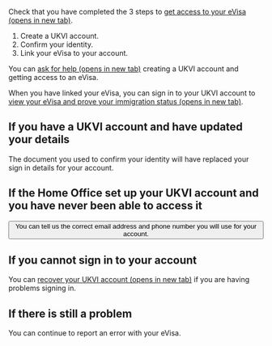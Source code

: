 Check that you have completed the 3 steps to <a href='https://www.gov.uk/evisa/set-up-ukvi-account' target='_blank'>get access to your eVisa (opens in new tab)</a>.

<ol class="govuk-list govuk-list--number">
  <li>Create a UKVI account.</li>
  <li>Confirm your identity.</li>
  <li>Link your eVisa to your account.</li>
</ol>

You can <a href='https://ukimmigration-support-webchat.homeoffice.gov.uk/evisa' target='_blank'>ask for help (opens in new tab)</a> creating a UKVI account and getting access to an eVisa.

When you have linked your eVisa, you can sign in to your UKVI account to <a href='https://www.gov.uk/evisa/view-evisa-get-share-code-prove-immigration-status' target='_blank'>view your eVisa and prove your immigration status (opens in new tab)</a>.

<h2 class="govuk-heading-m">If you have a UKVI account and have updated your details</h2>

The document you used to confirm your identity will have replaced your sign in details for your account.

<h2 class="govuk-heading-m">If the Home Office set up your UKVI account and you have never been able to access it</h2>

<button type='submit' value='yes' name='problem-redirect' class='link-button'>You can tell us the correct email address and phone number you will use for your account.</button>

<h2 class="govuk-heading-m">If you cannot sign in to your account</h2>

You can <a href='https://update-your-details.homeoffice.gov.uk/account-recovery/help' target='_blank'>recover your UKVI account (opens in new tab)</a> if you are having problems signing in.

<h2 class="govuk-heading-m">If there is still a problem</h2>

You can continue to report an error with your eVisa.
